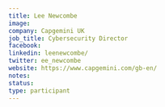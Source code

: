 ```yaml
---
title: Lee Newcombe
image: 
company: Capgemini UK
job_title: Cybersecurity Director
facebook:
linkedin: leenewcombe/
twitter: ee_newcombe
website: https://www.capgemini.com/gb-en/
notes:
status: 
type: participant
---
```

